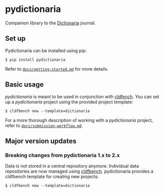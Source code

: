 pydictionaria
=============

Companion library to the [Dictionaria][dictionaria] journal.

[dictionaria]: https://dictionaria.clld.org

## Set up

Pydictionaria can be installed using pip:

    $ pip install pydictionaria

Refer to [`docs/getting-started.md`](docs/getting-started.md) for more
details.

## Basic usage

*pydictionaria* is meant to be used in conjunction with [cldfench][cldfbench].
You can set up a *pydictionaria* project using the provided project template:

    $ cldfbench new --template=dictionaria

For a more thorough description of working with a *pydictionaria* project, refer
to [`docs/submission-workflow.md`](docs/submission-workflow.md).

## Major version updates

### Breaking changes from pydictionaria 1.x to 2.x

Data is not stored in a central repository anymore.  Individual data
repositories are now managed using [cldfbench][cldfbench].  pydictionaria
provides a cldfbench template for creating new projects:

    $ cldfbench new --template=dictionaria

[cldfbench]: https://pypi.org/project/cldfbench/
